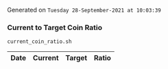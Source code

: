 Generated on `Tuesday 28-September-2021 at 10:03:39`

### Current to Target Coin Ratio
`current_coin_ratio.sh`

Date|Current|Target|Ratio
---|---|---|---
